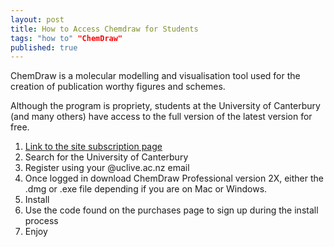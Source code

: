 ```yaml
---
layout: post
title: How to Access Chemdraw for Students
tags: "how to" "ChemDraw"
published: true
---
```


ChemDraw is a molecular modelling and visualisation tool used for the creation of publication worthy figures and schemes.

Although the program is propriety, students at the University of Canterbury (and many others) have access to the full version of the latest version for free. 

1. <a href="https://informatics.perkinelmer.com/sitesubscription/?_ga=2.160518590.267542508.1614127426-880427889.1614127426">Link to the site subscription page</a> 
2. Search for the University of Canterbury 
3. Register using your @uclive.ac.nz email
4. Once logged in download ChemDraw Professional version 2X, either the .dmg or .exe file depending if you are on Mac or Windows.
5. Install 
6. Use the code found on the purchases page to sign up during the install process
7. Enjoy
